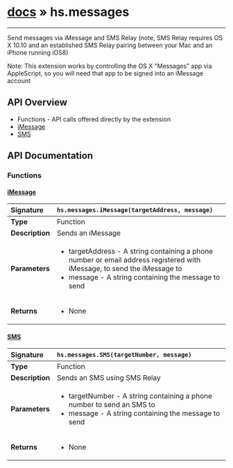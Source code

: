 # [docs](index.md) » hs.messages
---

Send messages via iMessage and SMS Relay (note, SMS Relay requires OS X 10.10 and an established SMS Relay pairing between your Mac and an iPhone running iOS8)

Note: This extension works by controlling the OS X "Messages" app via AppleScript, so you will need that app to be signed into an iMessage account

## API Overview
* Functions - API calls offered directly by the extension
 * [iMessage](#imessage)
 * [SMS](#sms)

## API Documentation

### Functions

#### [iMessage](#imessage)
| <span style="float: left;">**Signature**</span> | <span style="float: left;">`hs.messages.iMessage(targetAddress, message)` </span>                                                          |
| -----------------------------------------------------|---------------------------------------------------------------------------------------------------------|
| **Type**                                             | Function                                                                                         |
| **Description**                                      | Sends an iMessage                                                                                         |
| **Parameters**                                       | <ul><li>targetAddress - A string containing a phone number or email address registered with iMessage, to send the iMessage to</li><li>message - A string containing the message to send</li></ul> |
| **Returns**                                          | <ul><li>None</li></ul>          |

#### [SMS](#sms)
| <span style="float: left;">**Signature**</span> | <span style="float: left;">`hs.messages.SMS(targetNumber, message)` </span>                                                          |
| -----------------------------------------------------|---------------------------------------------------------------------------------------------------------|
| **Type**                                             | Function                                                                                         |
| **Description**                                      | Sends an SMS using SMS Relay                                                                                         |
| **Parameters**                                       | <ul><li>targetNumber - A string containing a phone number to send an SMS to</li><li>message - A string containing the message to send</li></ul> |
| **Returns**                                          | <ul><li>None</li></ul>          |

